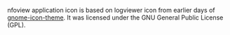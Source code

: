 nfoview application icon is based on logviewer icon from earlier days
of [gnome-icon-theme][1]. It was licensed under the GNU General Public
License (GPL).

 [1]: http://git.gnome.org/cgit/gnome-icon-theme/
